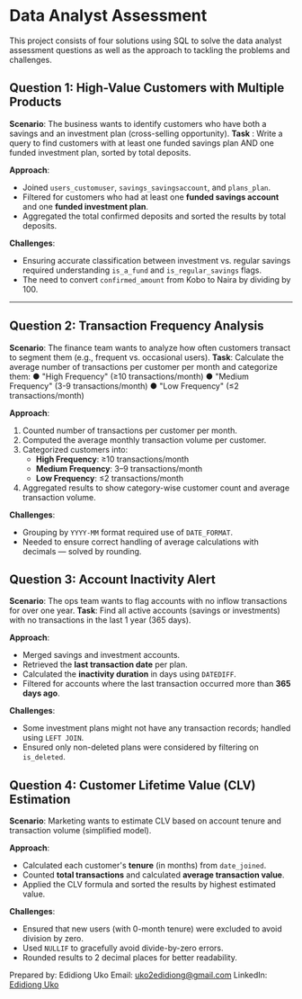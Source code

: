 
# Data Analyst Assessment
This project consists of four solutions using SQL to solve the data analyst assessment questions as well as the approach to tackling the problems and challenges.


## Question 1: High-Value Customers with Multiple Products

**Scenario**: The business wants to identify customers who have both a savings and an
investment plan (cross-selling opportunity).
**Task** : Write a query to find customers with at least one funded savings plan AND one
funded investment plan, sorted by total deposits.

**Approach**:
- Joined `users_customuser`, `savings_savingsaccount`, and `plans_plan`.
- Filtered for customers who had at least one **funded savings account** and one **funded investment plan**.
- Aggregated the total confirmed deposits and sorted the results by total deposits.


**Challenges**:
- Ensuring accurate classification between investment vs. regular savings required understanding `is_a_fund` and `is_regular_savings` flags.
- The need to convert `confirmed_amount` from Kobo to Naira by dividing by 100.

---

## Question 2: Transaction Frequency Analysis

**Scenario**: The finance team wants to analyze how often customers transact to segment them (e.g., frequent vs. occasional users).
**Task**: Calculate the average number of transactions per customer per month and
categorize them:
● "High Frequency" (≥10 transactions/month)
● "Medium Frequency" (3-9 transactions/month)
● "Low Frequency" (≤2 transactions/month)

**Approach**:
1. Counted number of transactions per customer per month.
2. Computed the average monthly transaction volume per customer.
3. Categorized customers into:
   - **High Frequency**: ≥10 transactions/month
   - **Medium Frequency**: 3–9 transactions/month
   - **Low Frequency**: ≤2 transactions/month
4. Aggregated results to show category-wise customer count and average transaction volume.

**Challenges**:
- Grouping by `YYYY-MM` format required use of `DATE_FORMAT`.
- Needed to ensure correct handling of average calculations with decimals — solved by rounding.


## Question 3: Account Inactivity Alert

**Scenario**: The ops team wants to flag accounts with no inflow transactions for over one
year.
**Task**: Find all active accounts (savings or investments) with no transactions in the last 1
year (365 days).

**Approach**:
- Merged savings and investment accounts.
- Retrieved the **last transaction date** per plan.
- Calculated the **inactivity duration** in days using `DATEDIFF`.
- Filtered for accounts where the last transaction occurred more than **365 days ago**.

**Challenges**:
- Some investment plans might not have any transaction records; handled using `LEFT JOIN`.
- Ensured only non-deleted plans were considered by filtering on `is_deleted`.


## Question 4: Customer Lifetime Value (CLV) Estimation

**Scenario**: Marketing wants to estimate CLV based on account tenure and transaction volume (simplified model).

**Approach**:
- Calculated each customer's **tenure** (in months) from `date_joined`.
- Counted **total transactions** and calculated **average transaction value**.
- Applied the CLV formula and sorted the results by highest estimated value.

**Challenges**:
- Ensured that new users (with 0-month tenure) were excluded to avoid division by zero.
- Used `NULLIF` to gracefully avoid divide-by-zero errors.
- Rounded results to 2 decimal places for better readability.

Prepared by:
Edidiong Uko
Email: uko2edidiong@gmail.com
LinkedIn: [Edidiong Uko](https://www.linkedin.com/in/edidiong-uko-18659a244/)
